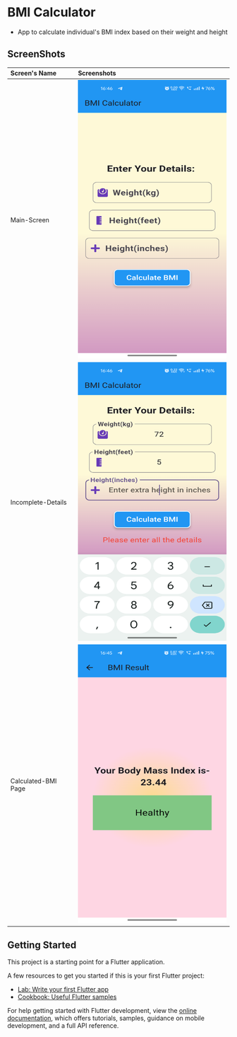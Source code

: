 # BMI Calculator

- App to calculate individual's BMI index based on their weight and height

## ScreenShots

| Screen's Name            | Screenshots                                                  |
|:-------------------------|:-------------------------------------------------------------|
| Main-Screen              | <img src="main_screen.png" width="350" height="630"> |
| Incomplete-Details       | <img src="incomplete_details.png" width="350" height="630"> |
| Calculated-BMI Page      | <img src="computed_bmi.png" width="350" height="630"> |

## Getting Started

This project is a starting point for a Flutter application.

A few resources to get you started if this is your first Flutter project:

- [Lab: Write your first Flutter app](https://docs.flutter.dev/get-started/codelab)
- [Cookbook: Useful Flutter samples](https://docs.flutter.dev/cookbook)

For help getting started with Flutter development, view the
[online documentation](https://docs.flutter.dev/), which offers tutorials,
samples, guidance on mobile development, and a full API reference.
